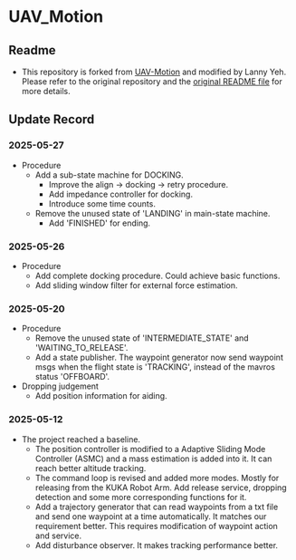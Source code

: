 # UAV_Motion

## Readme

- This repository is forked from [UAV-Motion](https://github.com/zhengyuxiang/UAV-Motion) and modified by Lanny Yeh. Please refer to the original repository and the [original README file](./README_original.md) for more details.

## Update Record

### 2025-05-27

- Procedure
  - Add a sub-state machine for DOCKING.
    - Improve the align -> docking -> retry procedure.
    - Add impedance controller for docking.
    - Introduce some time counts.
  - Remove the unused state of 'LANDING' in main-state machine.
    - Add 'FINISHED' for ending.

### 2025-05-26

- Procedure
  - Add complete docking procedure. Could achieve basic functions.
  - Add sliding window filter for external force estimation.

### 2025-05-20

- Procedure
  - Remove the unused state of 'INTERMEDIATE_STATE' and 'WAITING_TO_RELEASE'.
  - Add a state publisher. The waypoint generator now send waypoint msgs when the flight state is 'TRACKING', instead of the mavros status 'OFFBOARD'.
- Dropping judgement
  - Add position information for aiding.

### 2025-05-12

- The project reached a baseline.
  - The position controller is modified to a Adaptive Sliding Mode Controller (ASMC) and a mass estimation is added into it. It can reach better altitude tracking.
  - The command loop is revised and added more modes. Mostly for releasing from the KUKA Robot Arm. Add release service, dropping detection and some more corresponding functions for it.
  - Add a trajectory generator that can read waypoints from a txt file and send one waypoint at a time automatically. It matches our requirement better. This requires modification of waypoint action and service.
  - Add disturbance observer. It makes tracking performance better.
